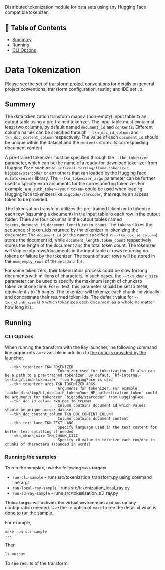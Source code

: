 <p align="Left"> Distributed tokenization module for data sets using any Hugging Face compatible tokenizer.
    <br> 
</p>

## 📝 Table of Contents
- [Summary](#Summary)
- [Running](#Running)
- [CLI Options](#cli_options)

# Data Tokenization
Please see the set of
[transform project conventions](../../README.md)
for details on general project conventions, transform configuration,
testing and IDE set up.

## Summary 
The data tokenization transform maps a (non-empty) input table to an output table using a pre-trained tokenizer.
The input table must contain at least two columns, by default named `document_id` and `contents`. Different column names can be specified through `--tkn_doc_id_column` and `--tkn_doc_content_column` respectively.
The value of each `document_id` should be unique within the dataset and the `contents` stores
its corresponding document content.

A pre-trained tokenizer must be specified through the `--tkn_tokenizer` parameter,
which can be the name of a ready-for-download tokenizer
from Hugging Face such as `hf-internal-testing/llama-tokenizer`, `bigcode/starcoder` or any others that can loaded by the Hugging Face `AutoTokenizer` library.
The `--tkn_tokenizer_args` parameter can be further used to specify extra arguments for the corresponding tokenizer. For example,
`use_auth_token=<your token>` could be used when loading HuggingFace tokenizers like `bigcode/starcoder`, that require an access token to be provided.

The tokenization transform utilizes the pre-trained tokenizer to tokenize each row (assuming a document) in the input table
to each row in the output folder. There are four columns in the output tables named `tokens,document_id,document_length,token_count`. 
The `tokens` stores the sequence of token_ids returned by the tokenizer in tokenizing the document. The `document_id` (or the name specified in `--tkn_doc_id_column`) stores the document id,
while `document_length,token_count` respectively stores the length of the document and the total token count. 
The tokenizer will skip empty rows/documents in the input table or rows returning no tokens or failure by the tokenizer.
The count of such rows will be stored in the `num_empty_rows` of the `metadata` file.

For some tokenizers, their tokenization process could be slow for long documents with millions of characters.
In such cases, the `--tkn_chunk_size` parameter can be used to specify the maximum length of chunks to tokenize at one time. For `en` text, this parameter should be set to `20000`, equivalently to 15 pages.
The tokenizer will tokenize each chunk individually and concatenate their returned token_ids. 
The default value for `--tkn_chunk_size` is `0` which tokenizes each document as a whole no matter how long it is. 


## Running

### CLI Options
When running the transform with the Ray launcher,
the following command line arguments are available in addition to 
[the options provided by the launcher](../../../data-processing-lib/doc/launcher-options.md).
```
  --tkn_tokenizer TKN_TOKENIZER
                        Tokenizer used for tokenization. It also can be a path to a pre-trained tokenizer. By defaut, `hf-internal-testing/llama-tokenizer` from HuggingFace is used
  --tkn_tokenizer_args TKN_TOKENIZER_ARGS
                        Arguments for tokenizer. For example, `cache_dir=/tmp/hf,use_auth_token=Your_HF_authentication_token` could be arguments for tokenizer `bigcode/starcoder` from HuggingFace
  --tkn_doc_id_column TKN_DOC_ID_COLUMN
                        Column contains document id which values should be unique across dataset
  --tkn_doc_content_column TKN_DOC_CONTENT_COLUMN
                        Column contains document content
  --tkn_text_lang TKN_TEXT_LANG
                        Specify language used in the text content for better text splitting if needed
  --tkn_chunk_size TKN_CHUNK_SIZE
                        Specify >0 value to tokenize each row/doc in chunks of characters (rounded in words)
```

### Running the samples
To run the samples, use the following `make` targets

* `run-cli-sample` - runs src/tokenization_transform.py using command line args
* `run-local-ray-sample` - runs src/tokenization_local_ray.py
* `run-s3-ray-sample` - runs src/tokenization_s3_ray.py

These targes will activate the virtual environment and set up any configuration needed.
Use the `-n` option of `make` to see the detail of what is done to run the sample.

For example, 
```shell
make run-cli-sample
...
```
Then 
```shell
ls output
```
To see results of the transform.
